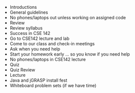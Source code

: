 * Introductions
* General guidelines
 * No phones/laptops out unless working on assigned code
* Review
* Review syllabus
* Success in CSE 142
 * Go to CSE142 lecture and lab
 * Come to our class and check-in meetings
 * Ask when you need help
 * Start your homework early ... so you know if you need help
 * No phones/laptops in CSE142 lecture
* Quiz
* Quiz Review
* Lecture
* Java and jGRASP install fest
* Whiteboard problem sets (if we have time)
 
